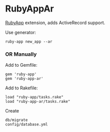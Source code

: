 RubyAppAr
=========

[RubyApp](http://github.com/kostya/ruby-app) extension, adds ActiveRecord support.

Use generator:

    ruby-app new_app --ar
    

### OR Manually


Add to Gemfile:

    gem 'ruby-app'
    gem 'ruby-app-ar'
    
Add to Rakefile:
    
    load "ruby-app/tasks.rake"
    load "ruby-app-ar/tasks.rake"
    
Create
    
    db/migrate
    config/database.yml
    
    